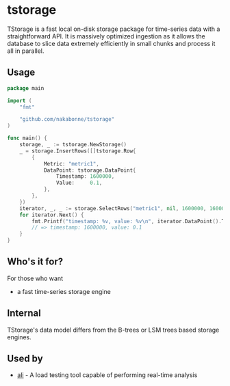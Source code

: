 # tstorage
TStorage is a fast local on-disk storage package for time-series data with a straightforward API.
It is massively optimized ingestion as it allows the database to slice data extremely efficiently in small chunks and process it all in parallel.

## Usage

```go
package main

import (
	"fmt"

	"github.com/nakabonne/tstorage"
)

func main() {
	storage, _ := tstorage.NewStorage()
	_ = storage.InsertRows([]tstorage.Row{
		{
			Metric: "metric1",
			DataPoint: tstorage.DataPoint{
				Timestamp: 1600000,
				Value:     0.1,
			},
		},
	})
	iterator, _, _ := storage.SelectRows("metric1", nil, 1600000, 1600001)
	for iterator.Next() {
		fmt.Printf("timestamp: %v, value: %v\n", iterator.DataPoint().Timestamp, iterator.DataPoint().Value)
		// => timestamp: 1600000, value: 0.1
	}
}
```

## Who's it for?
For those who want
- a fast time-series storage engine

## Internal
TStorage's data model differs from the B-trees or LSM trees based storage engines.

## Used by
- [ali](https://github.com/nakabonne/ali) - A load testing tool capable of performing real-time analysis